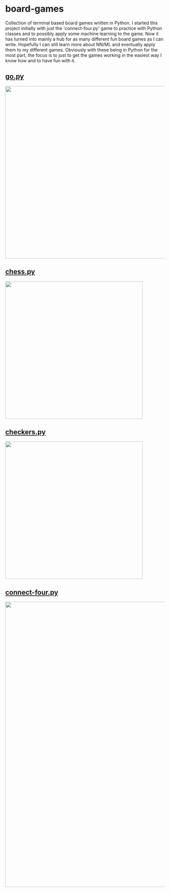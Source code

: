 # board-games

Collection of terminal based board games written in Python. I started this project initially with just the 'connect-four.py' game to practice with Python classes and to possibly apply some machine learning to the game. Now it has turned into mainly a hub for as many different fun board games as I can write. Hopefully I can still learn more about NN/ML and eventually apply them to my different games. Obviously with these being in Python for the most part, the focus is to just to get the games working in the easiest way I know how and to have fun with it.

## [go.py](https://github.com/956MB/go.py)

<img width="544" src="go.py/screenshots/go.png">

## [chess.py](https://github.com/956MB/chess.py)

<img width="434" src="chess.py/screenshots/chess.png">

## [checkers.py](https://github.com/956MB/checkers.py)

<img width="434" src="checkers.py/screenshots/lightgrey.png">

## [connect-four.py](https://github.com/956MB/connect-four.py)

<img width="900" src="connect-four.py/screenshots/looks.png">